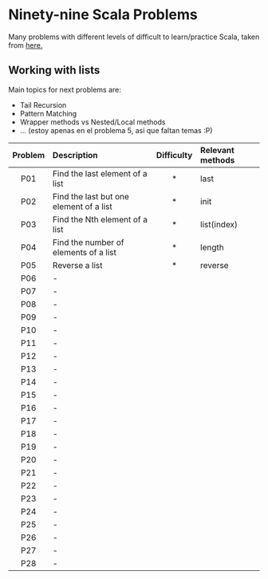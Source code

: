 # Ninety-nine Scala Problems
Many problems with different levels of difficult to learn/practice Scala, taken from [here.](http://aperiodic.net/phil/scala/s-99/)

## Working with lists
Main topics for next problems are:
* Tail Recursion
* Pattern Matching
* Wrapper methods vs Nested/Local methods
* ... (estoy apenas en el problema 5, asi que faltan temas :P)

| Problem | Description                             | Difficulty | Relevant methods |
|:-------:|:----------------------------------------|:----------:|:-----------------|
| P01     | Find the last element of a list         |*           | last             |
| P02     | Find the last but one element of a list |*           | init             |
| P03     | Find the Nth element of a list          |*           | list(index)      |
| P04     | Find the number of elements of a list   |*           | length           |
| P05     | Reverse a list                          |*           | reverse          |
| P06     | -                          |           |           |
| P07     | -                          |           |           |
| P08     | -                          |           |           |
| P09     | -                          |           |           |
| P10     | -                          |           |           |
| P11     | -                          |           |           |
| P12     | -                          |           |           |
| P13     | -                          |           |           |
| P14     | -                          |           |           |
| P15     | -                          |           |           |
| P16     | -                          |           |           |
| P17     | -                          |           |           |
| P18     | -                          |           |           |
| P19     | -                          |           |           |
| P20     | -                          |           |           |
| P21     | -                          |           |           |
| P22     | -                          |           |           |
| P23     | -                          |           |           |
| P24     | -                          |           |           |
| P25     | -                          |           |           |
| P26     | -                          |           |           |
| P27     | -                          |           |           |
| P28     | -                          |           |           |
